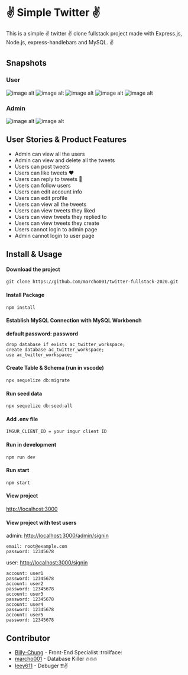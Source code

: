 # :v: Simple Twitter :v:

This is a simple :v: twitter :v: clone fullstack project made with Express.js, Node.js, express-handlebars and MySQL. :v:

## Snapshots
### User
![image alt](./images/hometweets.png)
![image alt](./images/userpage.png)
![image alt](./images/editprofile.png)
![image alt](./images/repliedtweets.png)
![image alt](./images/likedtweets.png)
### Admin
![image alt](./images/adminusers.png)
![image alt](./images/admintweets.png)




## User Stories & Product Features
- Admin can view all the users
- Admin can view and delete all the tweets
- Users can post tweets
- Users can like tweets :heart:
- Users can reply to tweets :speech_balloon:
- Users can follow users
- Users can edit account info
- Users can edit profile
- Users can view all the tweets
- Users can view tweets they liked
- Users can view tweets they replied to
- Users can view tweets they create
- Users cannot login to admin page
- Admin cannot login to user page

## Install & Usage

#### Download the project

```
git clone https://github.com/marcho001/twitter-fullstack-2020.git
```

#### Install Package

```
npm install
```

#### Establish MySQL Connection with MySQL Workbench

**default password: password**

```
drop database if exists ac_twitter_workspace;
create database ac_twitter_workspace;
use ac_twitter_workspace;
```

#### Create Table & Schema (run in vscode)

```
npx sequelize db:migrate
```

#### Run seed data

```
npx sequelize db:seed:all
```

#### Add .env file

```
IMGUR_CLIENT_ID = your imgur client ID
```

#### Run in development

```
npm run dev
```

#### Run start

```
npm start
```

#### View project

[http://localhost:3000](http://localhost:3000)

#### View project with test users

admin: [http://localhost:3000/admin/signin](http://localhost:3000/admin/sign)

```
email: root@example.com
password: 12345678
```

user: [http://localhost:3000/signin](http://localhost:3000/signin)

```
account: user1
password: 12345678
account: user2
password: 12345678
account: user3
password: 12345678
account: user4
password: 12345678
account: user5
password: 12345678
```

## Contributor

- [Billy-Chung](https://github.com/Billy-Chung) - Front-End Specialist :trollface:
- [marcho001](https://github.com/marcho001) - Database Killer :fire::fire::fire:
- [leey611](https://github.com/leey611) - Debuger :exclamation::exclamation::v:
